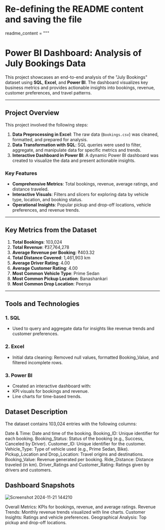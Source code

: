 # Re-defining the README content and saving the file

readme_content = """
# Power BI Dashboard: Analysis of July Bookings Data

This project showcases an end-to-end analysis of the "July Bookings" dataset using **SQL**, **Excel**, and **Power BI**. The dashboard visualizes key business metrics and provides actionable insights into bookings, revenue, customer preferences, and travel patterns.

---

## Project Overview

This project involved the following steps:  
1. **Data Preprocessing in Excel**: The raw data (`Bookings.csv`) was cleaned, formatted, and prepared for analysis.  
2. **Data Transformation with SQL**: SQL queries were used to filter, aggregate, and manipulate data for specific metrics and trends.  
3. **Interactive Dashboard in Power BI**: A dynamic Power BI dashboard was created to visualize the data and present actionable insights.  

### Key Features
- **Comprehensive Metrics**: Total bookings, revenue, average ratings, and distance traveled.
- **Interactive Visuals**: Filters and slicers for exploring data by vehicle type, location, and booking status.
- **Operational Insights**: Popular pickup and drop-off locations, vehicle preferences, and revenue trends.

---

## Key Metrics from the Dataset

1. **Total Bookings**: 103,024  
2. **Total Revenue**: ₹37,764,278  
3. **Average Revenue per Booking**: ₹403.32  
4. **Total Distance Covered**: 1,461,903 km  
5. **Average Driver Rating**: 4.00  
6. **Average Customer Rating**: 4.00  
7. **Most Common Vehicle Type**: Prime Sedan  
8. **Most Common Pickup Location**: Banashankari  
9. **Most Common Drop Location**: Peenya  

---

## Tools and Technologies

### 1. SQL
- Used to query and aggregate data for insights like revenue trends and customer preferences.
### 2. Excel
- Initial data cleaning: Removed null values, formatted Booking_Value, and filtered incomplete rows.
### 3. Power BI
- Created an interactive dashboard with:
- KPI visuals for bookings and revenue.
- Line charts for time-based trends.


## Dataset Description
The dataset contains 103,024 entries with the following columns:

Date & Time: Date and time of the booking.
Booking_ID: Unique identifier for each booking.
Booking_Status: Status of the booking (e.g., Success, Canceled by Driver).
Customer_ID: Unique identifier for the customer.
Vehicle_Type: Type of vehicle used (e.g., Prime Sedan, Bike).
Pickup_Location and Drop_Location: Travel origins and destinations.
Booking_Value: Revenue generated per booking.
Ride_Distance: Distance traveled (in km).
Driver_Ratings and Customer_Rating: Ratings given by drivers and customers.


## Dashboard Snapshots
![Screenshot 2024-11-21 144210](https://github.com/user-attachments/assets/ab9820fd-9363-44b5-b39d-0e916183ac26)

Overall Metrics: KPIs for bookings, revenue, and average ratings.
Revenue Trends: Monthly revenue trends visualized with line charts.
Customer Insights: Ratings and vehicle preferences.
Geographical Analysis: Top pickup and drop-off locations.

